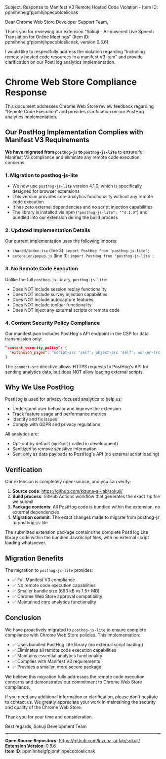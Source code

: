 Subject: Response to Manifest V3 Remote Hosted Code Violation - Item ID: ppmihnhelgfpjomhjhpecobloelicnak

Dear Chrome Web Store Developer Support Team,

Thank you for reviewing our extension "Sokuji - AI-powered Live Speech Translation for Online Meetings" (Item ID: ppmihnhelgfpjomhjhpecobloelicnak, version 0.5.6).

I would like to respectfully address the violation regarding "Including remotely hosted code resources in a manifest V3 item" and provide clarification on our PostHog analytics implementation.

# Chrome Web Store Compliance Response

This document addresses Chrome Web Store review feedback regarding "Remote Code Execution" and provides clarification on our PostHog analytics implementation.

## Our PostHog Implementation Complies with Manifest V3 Requirements

**We have migrated from `posthog-js` to `posthog-js-lite`** to ensure full Manifest V3 compliance and eliminate any remote code execution concerns.

### 1. Migration to posthog-js-lite
- We now use `posthog-js-lite` version 4.1.0, which is specifically designed for browser extensions
- This version provides core analytics functionality without any remote code execution
- It has zero external dependencies and no script injection capabilities
- The library is installed via npm (`"posthog-js-lite": "^4.1.0"`) and bundled into our extension during the build process

### 2. Updated Implementation Details
Our current implementation uses the following imports:
- `shared/index.tsx` (line 3): `import PostHog from 'posthog-js-lite';`
- `extension/popup.js` (line 3): `import PostHog from 'posthog-js-lite';`

### 3. No Remote Code Execution
Unlike the full `posthog-js` library, `posthog-js-lite`:
- Does NOT include session replay functionality
- Does NOT include survey injection capabilities  
- Does NOT include autocapture features
- Does NOT include toolbar functionality
- Does NOT inject any external scripts or remote code

### 4. Content Security Policy Compliance
Our manifest.json includes PostHog's API endpoint in the CSP for data transmission only:
```json
"content_security_policy": {
  "extension_pages": "script-src 'self'; object-src 'self'; worker-src 'self'; connect-src 'self' https://us.i.posthog.com ..."
}
```

The `connect-src` directive allows HTTPS requests to PostHog's API for sending analytics data, but does NOT allow loading external scripts.

## Why We Use PostHog

PostHog is used for privacy-focused analytics to help us:
- Understand user behavior and improve the extension
- Track feature usage and performance metrics
- Identify and fix issues
- Comply with GDPR and privacy regulations

All analytics are:
- Opt-out by default (`optOut()` called in development)
- Sanitized to remove sensitive information
- Sent only as data payloads to PostHog's API (no external script loading)

## Verification

Our extension is completely open-source, and you can verify:
1. **Source code**: https://github.com/kizuna-ai-lab/sokuji/
2. **Build process**: GitHub Actions workflow that generates the exact zip file we submit
3. **Package contents**: All PostHog code is bundled within the extension, no external dependencies
4. **Migration commit**: The exact changes made to migrate from posthog-js to posthog-js-lite

The submitted extension package contains the complete PostHog Lite library code within the bundled JavaScript files, with no external script loading whatsoever.

## Migration Benefits

The migration to `posthog-js-lite` provides:
- ✅ Full Manifest V3 compliance
- ✅ No remote code execution capabilities
- ✅ Smaller bundle size (693 kB vs 1.5+ MB)
- ✅ Chrome Web Store approval compatibility
- ✅ Maintained core analytics functionality

## Conclusion

We have proactively migrated to `posthog-js-lite` to ensure complete compliance with Chrome Web Store policies. This implementation:
- ✅ Uses bundled PostHog Lite library (no external script loading)
- ✅ Eliminates all remote code execution capabilities
- ✅ Maintains essential analytics functionality
- ✅ Complies with Manifest V3 requirements
- ✅ Provides a smaller, more secure package

We believe this migration fully addresses the remote code execution concerns and demonstrates our commitment to Chrome Web Store compliance.

If you need any additional information or clarification, please don't hesitate to contact us. We greatly appreciate your work in maintaining the security and quality of the Chrome Web Store.

Thank you for your time and consideration.

Best regards,
Sokuji Development Team

---
**Open Source Repository**: https://github.com/kizuna-ai-lab/sokuji/  
**Extension Version**: 0.5.6  
**Item ID**: ppmihnhelgfpjomhjhpecobloelicnak 